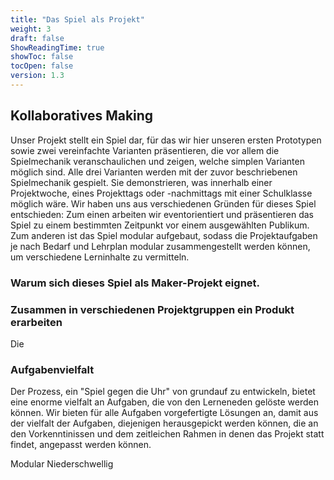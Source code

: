 ```yaml
---
title: "Das Spiel als Projekt"
weight: 3
draft: false
ShowReadingTime: true
showToc: false
tocOpen: false
version: 1.3
---
```


## Kollaboratives Making

Unser Projekt stellt ein Spiel dar, für das wir hier unseren ersten Prototypen sowie zwei vereinfachte Varianten präsentieren, die vor allem die Spielmechanik veranschaulichen und zeigen, welche simplen Varianten möglich sind. Alle drei Varianten werden mit der zuvor beschriebenen Spielmechanik gespielt. Sie demonstrieren, was innerhalb einer Projektwoche, eines Projekttags oder -nachmittags mit einer Schulklasse möglich wäre. Wir haben uns aus verschiedenen Gründen für dieses Spiel entschieden: Zum einen arbeiten wir eventorientiert und präsentieren das Spiel zu einem bestimmten Zeitpunkt vor einem ausgewählten Publikum. Zum anderen ist das Spiel modular aufgebaut, sodass die Projektaufgaben je nach Bedarf und Lehrplan modular zusammengestellt werden können, um verschiedene Lerninhalte zu vermitteln.

### Warum sich dieses Spiel als Maker-Projekt eignet.



### Zusammen in verschiedenen Projektgruppen ein Produkt erarbeiten
Die 

### Aufgabenvielfalt
Der Prozess, ein "Spiel gegen die Uhr" von grundauf zu entwickeln, bietet eine enorme vielfalt an Aufgaben, die von den Lerneneden gelöste werden können. Wir bieten für alle Aufgaben vorgefertigte Lösungen an, damit aus der vielfalt der Aufgaben, diejenigen herausgepickt werden können, die an den Vorkenntinissen und dem zeitleichen Rahmen in denen das Projekt statt findet, angepasst werden können. 

Modular
Niederschwellig 



